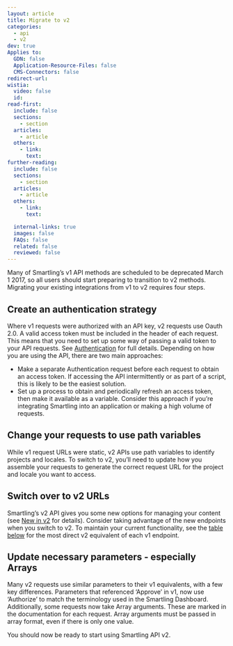 ```yaml
---
layout: article
title: Migrate to v2
categories:
  - api
  - v2
dev: true
Applies to:
  GDN: false
  Application-Resource-Files: false
  CMS-Connectors: false
redirect-url:
wistia:
  video: false
  id:
read-first:
  include: false
  sections:
    - section
  articles:
    - article
  others:
    - link:
      text:
further-reading:
  include: false
  sections:
    - section
  articles:
    - article
  others:
    - link:
      text:

  internal-links: true
  images: false
  FAQs: false
  related: false
  reviewed: false
---
```



Many of Smartling’s v1 API methods are scheduled to be deprecated March 1 2017, so all users should start preparing to transition to v2 methods. Migrating your existing integrations from v1 to v2 requires four steps.

## Create an authentication strategy

Where v1 requests were authorized with an API key, v2 requests use Oauth 2.0\. A valid access token must be included in the header of each request. This means that you need to set up some way of passing a valid token to your API requests. See [Authentication]() for full details. Depending on how you are using the API, there are two main approaches:

*   Make a separate Authentication request before each request to obtain an access token. If accessing the API intermittently or as part of a script, this is likely to be the easiest solution.
*   Set up a process to obtain and periodically refresh an access token, then make it available as a variable. Consider this approach if you’re integrating Smartling into an application or making a high volume of requests.

## Change your requests to use path variables

While v1 request URLs were static, v2 APIs use path variables to identify projects and locales. To switch to v2, you’ll need to update how you assemble your requests to generate the correct request URL for the project and locale you want to access.

## Switch over to v2 URLs

Smartling’s v2 API gives you some new options for managing your content (see [New in v2](/developers/API/v2/New-in-v2/) for details). Consider taking advantage of the new endpoints when you switch to v2\. To maintain your current functionality, see the [table below](#EndpointMap) for the most direct v2 equivalent of each v1 endpoint.

## Update necessary parameters - especially Arrays

Many v2 requests use similar parameters to their v1 equivalents, with a few key differences. Parameters that referenced ‘Approve’ in v1, now use ‘Authorize’ to match the terminology used in the Smartling Dashboard. Additionally, some requests now take Array arguments. These are marked in the documentation for each request. Array arguments must be passed in array format, even if there is only one value.

You should now be ready to start using Smartling API v2.

<!-- ## V1 to v2 Endpoints - Nearest Equivalent

<div dir="ltr">

<table class="table"><colgroup><col width="179"> <col width="413"></colgroup> 

<thead>

<tr>

<th>

v1 Endpoint

</th>

<th>

v2 Endpoint

</th>

</tr>

</thead>

<tbody>

<tr>

<td>

/v1/file/upload

</td>

<td>

POST - /files-api/v2/projects/{projectId}/file

</td>

</tr>

<tr>

<td>

/v1/file/get

</td>

<td>

GET - /files-api/v2/projects/{projectId}/locales/{localeId}/file

</td>

</tr>

<tr>

<td>

/v1/file/list

</td>

<td>

GET - /files-api/v2/projects/{projectId}/files/list

</td>

</tr>

<tr>

<td>

/v1/file/status

</td>

<td>

GET - /files-api/v2/projects/{projectId}/locales/{localeId}/file/status

</td>

</tr>

<tr>

<td>

/v1/file/rename

</td>

<td>

POST - /files-api/v2/projects/{projectId}/file/rename

</td>

</tr>

<tr>

<td>

/v1/file/delete

</td>

<td>

POST - /files-api/v2/projects/{projectId}/file/delete

</td>

</tr>

<tr>

<td>

/v1/file/last_modified

</td>

<td>

GET - /files-api/v2/projects/{projectId}/file/last-modified

</td>

</tr>

<tr>

<td>

/v1/file/get-translations

</td>

<td>

POST - /files-api/v2/projects/{projectId}/locales/{localeId}/file/get-translations

</td>

</tr>

<tr>

<td>

/v1/file/import

</td>

<td>

POST - /files-api/v2/projects/{projectId}/locales/{localeId}/file/import

</td>

</tr>

<tr>

<td>

/v1/project/locale/list

</td>

<td>

GET - projects-api/v2/projects/{projectId}

</td>

</tr>

</tbody>

</table>

</div> -->